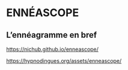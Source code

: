 # ENNÉASCOPE

## L’ennéagramme en bref

<https://nichub.github.io/enneascope/>

<https://hypnodingues.org/assets/enneascope/>
